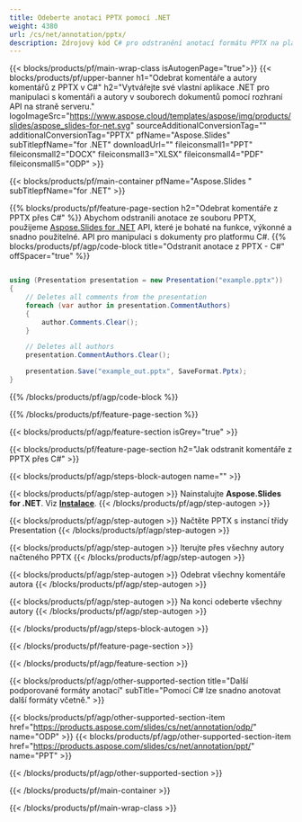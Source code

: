 ```yaml
---
title: Odeberte anotaci PPTX pomocí .NET
weight: 4380
url: /cs/net/annotation/pptx/ 
description: Zdrojový kód C# pro odstranění anotací formátu PPTX na platformách .NET Framework, .NET Core, Windows Azure, Mono nebo Xamarin.
---
```


{{< blocks/products/pf/main-wrap-class isAutogenPage="true">}}
{{< blocks/products/pf/upper-banner h1="Odebrat komentáře a autory komentářů z PPTX v C#" h2="Vytvářejte své vlastní aplikace .NET pro manipulaci s komentáři a autory v souborech dokumentů pomocí rozhraní API na straně serveru." logoImageSrc="https://www.aspose.cloud/templates/aspose/img/products/slides/aspose_slides-for-net.svg" sourceAdditionalConversionTag="" additionalConversionTag="PPTX" pfName="Aspose.Slides" subTitlepfName="for .NET" downloadUrl="" fileiconsmall1="PPT" fileiconsmall2="DOCX" fileiconsmall3="XLSX" fileiconsmall4="PDF" fileiconsmall5="ODP" >}}

{{< blocks/products/pf/main-container pfName="Aspose.Slides " subTitlepfName="for .NET" >}}

{{% blocks/products/pf/feature-page-section  h2="Odebrat komentáře z PPTX přes C#" %}}
Abychom odstranili anotace ze souboru PPTX, použijeme [Aspose.Slides for .NET](https://products.aspose.com/slides/cs/net) API, které je bohaté na funkce, výkonné a snadno použitelné. API pro manipulaci s dokumenty pro platformu C#.
{{% blocks/products/pf/agp/code-block title="Odstranit anotace z PPTX - C#" offSpacer="true" %}}

```cs

using (Presentation presentation = new Presentation("example.pptx"))
{
    // Deletes all comments from the presentation
    foreach (var author in presentation.CommentAuthors)
    {
        author.Comments.Clear();
    }

    // Deletes all authors
    presentation.CommentAuthors.Clear();

    presentation.Save("example_out.pptx", SaveFormat.Pptx);
}
```
{{% /blocks/products/pf/agp/code-block %}}

{{% /blocks/products/pf/feature-page-section %}}

{{< blocks/products/pf/agp/feature-section isGrey="true" >}}

{{< blocks/products/pf/feature-page-section  h2="Jak odstranit komentáře z PPTX přes C#" >}}

{{< blocks/products/pf/agp/steps-block-autogen name="" >}}

{{< blocks/products/pf/agp/step-autogen >}}
Nainstalujte **Aspose.Slides for .NET**. Viz [**Instalace**](https://docs.aspose.com/slides/net/installation/).
{{< /blocks/products/pf/agp/step-autogen >}}

{{< blocks/products/pf/agp/step-autogen >}}
Načtěte PPTX s instancí třídy Presentation
{{< /blocks/products/pf/agp/step-autogen >}}

{{< blocks/products/pf/agp/step-autogen >}}
Iterujte přes všechny autory načteného PPTX
{{< /blocks/products/pf/agp/step-autogen >}}

{{< blocks/products/pf/agp/step-autogen >}}
Odebrat všechny komentáře autora
{{< /blocks/products/pf/agp/step-autogen >}}

{{< blocks/products/pf/agp/step-autogen >}}
Na konci odeberte všechny autory
{{< /blocks/products/pf/agp/step-autogen >}}

{{< /blocks/products/pf/agp/steps-block-autogen >}}

{{< /blocks/products/pf/feature-page-section >}}

{{< /blocks/products/pf/agp/feature-section >}}

{{< blocks/products/pf/agp/other-supported-section title="Další podporované formáty anotací" subTitle="Pomocí C# lze snadno anotovat další formáty včetně." >}}

{{< blocks/products/pf/agp/other-supported-section-item href="https://products.aspose.com/slides/cs/net/annotation/odp/" name="ODP" >}}
{{< blocks/products/pf/agp/other-supported-section-item href="https://products.aspose.com/slides/cs/net/annotation/ppt/" name="PPT" >}}

{{< /blocks/products/pf/agp/other-supported-section >}}

{{< /blocks/products/pf/main-container >}}
    
{{< /blocks/products/pf/main-wrap-class >}}
